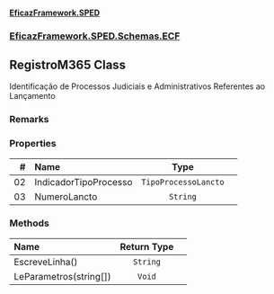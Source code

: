 #### [EficazFramework.SPED](EficazFrameworkSPED.md 'EficazFramework SPED')
### [EficazFramework.SPED.Schemas.ECF](EficazFramework.SPED.Schemas.ECF.md 'EficazFramework.SPED.Schemas.ECF')

## RegistroM365 Class

Identificação de Processos Judiciais e Administrativos Referentes ao Lançamento

### Remarks
### Properties

| # | Name | Type | |
| ---: | :--- | :---: | :--- |
| 02 | IndicadorTipoProcesso | `TipoProcessoLancto` |  |
| 03 | NumeroLancto | `String` |  |
### Methods

| Name | Return Type | |
| :--- | :---: | :--- |
| EscreveLinha() | `String` |  |
| LeParametros(string[]) | `Void` |  |
